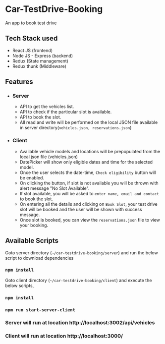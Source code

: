 # Car-TestDrive-Booking
An app to book test drive

## Tech Stack used
- React JS (frontend)
- Node JS - Express (backend)
- Redux (State management)
- Redux thunk (Middleware)

## Features
- ### Server
  - API to get the vehicles list.
  - API to check if the particular slot is available.
  - API to book the slot.
  - All read and write will be performed on the local JSON file available in server directory(`vehicles.json, reservations.json`)
- ### Client
  - Available vehicle models and locations will be prepopulated from the local json file (vehicles.json)
  - DatePicker will show only eligible dates and time for the selected model.
  - Once the user selects the date-time, `Check eligibility` button will be enabled.
  - On clicking the button, if slot is not available you will be thrown with alert message "No Slot Available".
  - If slot available, you will be asked to `enter name, email and contact` to book the slot.
  - On entering all the details and clicking on `Book Slot`, your test drive slot will be booked and the user will be shown with success message.
  - Once slot is booked, you can view the `reservations.json` file to view your booking.

## Available Scripts
Goto server directory (`~/car-testdrive-booking/server`) and run the below script to download dependencies

### `npm install`

Goto client directory (`~/car-testdrive-booking/client`) and execute the below scripts,
### `npm install`
### `npm run start-server-client`

### Server will run at location  http://localhost:3002/api/vehicles
### Client will run at location http://localhost:3000/
